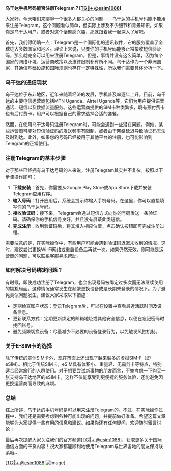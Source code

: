 **乌干达手机号码能否注册Telegram？[[TG💪+ @esim1088](https://t.me/s/esim1088)]**

大家好，今天咱们来聊聊一个很多人都关心的问题——乌干达的手机号码能不能用来注册Telegram。这个问题看似简单，但实际上涉及不少细节和背景知识。如果你是乌干达用户，或者对这个话题感兴趣，那就跟着我一起深入了解吧。

首先，我们得明确一点：Telegram是一个国际化的通讯软件，它的服务覆盖了全球绝大多数国家和地区。理论上来说，只要你的手机号码能够正常接收短信验证码，那么就完全可以用来注册Telegram。但是，事情并没有这么简单，因为每个国家的网络环境、运营商政策以及法律限制都有所不同。乌干达作为一个非洲国家，其通信基础设施和国际规则也存在一定特殊性，所以我们需要具体分析一下。

### 乌干达的通信现状

乌干达位于东非地区，近年来随着经济的发展，手机普及率逐年上升。目前，乌干达的主要电信运营商包括MTN Uganda、Airtel Uganda等，它们为用户提供语音通话、短信以及数据流量服务。这些运营商提供的SIM卡种类繁多，既有预付费卡也有后付费卡，用户可以根据自己的需求选择合适的套餐。

然而，在使用乌干达号码注册Telegram时，可能会遇到一些潜在问题。例如，某些运营商可能对短信验证码的发送频率有限制，或者由于网络延迟导致验证码无法及时到达。此外，如果您的号码已经被用于其他平台的注册，也可能影响到Telegram的正常使用。

### 注册Telegram的基本步骤

对于那些已经拥有乌干达号码的人来说，注册Telegram其实并不复杂。按照以下步骤操作即可：

1. **下载安装**：首先，你需要从Google Play Store或App Store下载并安装Telegram应用程序。
2. **输入号码**：打开应用后，系统会提示你输入手机号码。在这里，你可以直接填写你的乌干达号码。
3. **接收验证码**：接下来，Telegram会通过短信方式向你的号码发送一条验证码。请确保你的手机信号良好，并且没有屏蔽此类短信。
4. **完成注册**：收到验证码后，将其填入相应位置，点击确认按钮即可完成注册过程。

需要注意的是，在实际操作中，有些用户可能会遇到验证码迟迟未收到的情况。这时，建议尝试更换Wi-Fi网络或重启设备后再试一次。如果仍然无效，则可能是运营商的问题，可以联系客服寻求帮助。

### 如何解决号码绑定问题？

有时候，即使成功注册了Telegram，也会出现号码被绑定过多次而无法继续使用的尴尬局面。这种情况通常发生在频繁更换设备或是长期未登录的情况下。为了避免类似问题发生，建议大家采取以下措施：

- 定期检查账户状态：登录Telegram后，可以在设置中查看最近活跃时间及设备信息。
- 更新联系方式：定期更新绑定的邮箱地址或其他安全信息，以便在忘记密码时找回账号。
- 避免频繁切换设备：尽量减少不必要的设备登录行为，以免触发风控机制。

### 关于E-SIM卡的选择

除了传统的实体SIM卡外，现在市面上还出现了越来越多的虚拟SIM卡（即eSIM）。相比于传统SIM卡，eSIM具有体积小、重量轻、无需剪卡等特点，特别适合经常旅行的人群使用。对于想要尝试新事物的朋友而言，不妨考虑一下购买一张支持乌干达地区的eSIM卡，这样不仅能享受到更便捷的服务体验，还能避免因更换运营商而导致的麻烦。

### 总结

综上所述，乌干达的手机号码是可以用来注册Telegram的。不过，在实际操作过程中，我们还是需要考虑到各种可能出现的问题，并提前做好准备。希望这篇文章能够为大家提供一些有用的信息和建议。如果你还有任何疑问，欢迎随时留言讨论！

最后再次提醒大家关注我们的官方频道[[TG💪+ @esim1088](https://t.me/s/esim1088)]，获取更多关于国际通信方面的干货内容！祝大家都能顺利地使用Telegram与世界各地的朋友保持联系哦~

[[TG💪+ @esim1088](https://t.me/s/esim1088) ![Image](https://i.postimg.cc/4NQfJmqS/Snipaste-2025-05-13-00-14-12.png)]